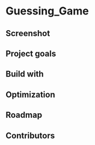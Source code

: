 # Guessing_Game

## Screenshot

## Project goals

## Build with

## Optimization

## Roadmap

## Contributors
